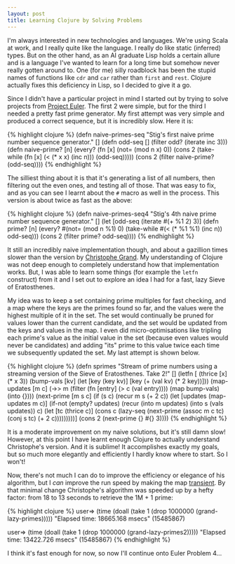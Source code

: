 ```yaml
---
layout: post
title: Learning Clojure by Solving Problems
---
```


I'm always interested in new technologies and languages. We're using Scala at work, and I really quite like the language. I really do like static (inferred) types. But on the other hand, as an AI graduate Lisp holds a certain allure and is a language I've wanted to learn for a long time but somehow never really gotten around to. One (for me) silly roadblock has been the stupid names of functions like `cdr` and `car` rather than `first` and `rest`. Clojure actually fixes this deficiency in Lisp, so I decided to give it a go.

Since I didn't have a particular project in mind I started out by trying to solve projects from [Project Euler](https://projecteuler.net). The first 2 were simple, but for the third I needed a pretty fast prime generator. My first attempt was very simple and produced a correct sequence, but it is incredibly slow. Here it is:

{% highlight clojure %}
(defn naive-primes-seq
  "Stig's first naive prime number sequence generator."
  []
  (defn odd-seq []
    (filter odd? (iterate inc 3)))
  (defn naive-prime? [n]
    (every?
      (fn [x] (not= (mod n x) 0))
      (cons 2 (take-while (fn [x] (< (* x x) (inc n))) (odd-seq)))))
  (cons 2
    (filter naive-prime?
      (odd-seq))))
{% endhighlight %}

The silliest thing about it is that it's generating a list of all numbers, then filtering out the even ones, and testing all of those. That was easy to fix, and as you can see I learnt about the `#` macro as well in the process. This version is about twice as fast as the above:

{% highlight clojure %}
(defn naive-primes-seq4
  "Stig's 4th naive prime number sequence generator."
  []
  (let [odd-seq (iterate #(+ %1 2) 3)]
    (defn prime? [n]
      (every?
        #(not= (mod n %1) 0)
        (take-while #(< (* %1 %1) (inc n)) odd-seq)))
    (cons 2
      (filter prime?
        odd-seq))))
{% endhighlight %}

It still an incredibly naive implementation though, and about a gazillion times slower than the version by [Christophe Grand](http://clj-me.cgrand.net/2009/07/30/everybody-loves-the-sieve-of-eratosthenes/). My understanding of Clojure was not deep enough to completely understand how that implementation works. But, I was able to learn some things (for example the `letfn` construct) from it and I set out to explore an idea I had for a fast, lazy Sieve of Eratosthenes.

My idea was to keep a set containing prime multiples for fast checking, and a map where the keys are the primes found so far, and the values were the highest multiple of it in the set. The set would continually be pruned for values lower than the current candidate, and the set would be updated from the keys and values in the map. I even did micro-optimisations like tripling each prime's value as the initial value in the set (because even values would never be candidates) and adding "its" prime to this value twice each time we subsequently updated the set. My last attempt is shown below.

{% highlight clojure %}
(defn sprimes
  "Stream of prime numbers using a streaming version of the Sieve of Eratosthenes. Take 2!"
  []
  (letfn [
    (thrice [x] (* x 3))
    (bump-vals [kv]
      (let [key (key kv)]
        [key (+ (val kv) (* 2 key))]))
    (map-updates [m c]
      (->> m
        (filter (fn [entry] (> c (val entry))))
        (map bump-vals)
        (into {})))
    (next-prime [m s c]
      (if (s c)
        (recur m s (+ 2 c))
        (let [updates (map-updates m c)]
          (if-not (empty? updates)
            (recur (into m updates) (into s (vals updates)) c)
              (let [tc (thrice c)]
                (cons c (lazy-seq (next-prime (assoc m c tc) (conj s tc) (+ 2 c)))))))))]
    (cons 2 (next-prime {} #{} 3))))
{% endhighlight %}

It is a moderate improvement on my naive solutions, but it's still damn slow! However, at this point I have learnt enough Clojure to actually understand Christophe's version. And it is sublime! It accomplishes exactly my goals, but so much more elegantly and efficiently I hardly know where to start. So I won't!

Now, there's not much I can do to improve the efficiency or elegance of his algorithm, but I *can* improve the run speed by making the map [transient](http://clojure.org/transients). By that minimal change Christophe's algorithm was speeded up by a hefty factor: from 18 to 13 seconds to retrieve the 1M + 1 prime:

{% highlight clojure %}
user=> (time (doall (take 1 (drop 1000000 (grand-lazy-primes)))))
"Elapsed time: 18665.168 msecs"
(15485867)

user=> (time (doall (take 1 (drop 1000000 (grand-lazy-primes2)))))
"Elapsed time: 13422.726 msecs"
(15485867)
{% endhighlight %}

I think it's fast enough for now, so now I'll continue onto Euler Problem 4...
